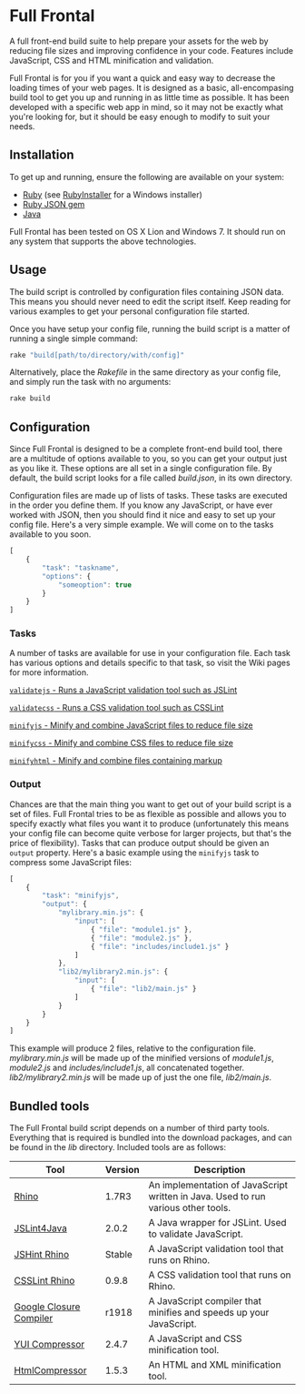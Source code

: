 Full Frontal
============

A full front-end build suite to help prepare your assets for the web by reducing file sizes and improving confidence in your code. Features include JavaScript, CSS and HTML minification and validation.

Full Frontal is for you if you want a quick and easy way to decrease the loading times of your web pages. It is designed as a basic, all-encompasing build tool to get you up and running in as little time as possible. It has been developed with a specific web app in mind, so it may not be exactly what you're looking for, but it should be easy enough to modify to suit your needs.

## Installation

To get up and running, ensure the following are available on your system:

 - [Ruby](http://www.ruby-lang.org/en/downloads/) (see [RubyInstaller](http://rubyinstaller.org/) for a Windows installer)
 - [Ruby JSON gem](http://flori.github.com/json/)
 - [Java](http://java.com/en/download/index.jsp)

Full Frontal has been tested on OS X Lion and Windows 7. It should run on any system that supports the above technologies.

## Usage

The build script is controlled by configuration files containing JSON data. This means you should never need to edit the script itself. Keep reading for various examples to get your personal configuration file started.

Once you have setup your config file, running the build script is a matter of running a single simple command:

```ruby
rake "build[path/to/directory/with/config]"
```

Alternatively, place the *Rakefile* in the same directory as your config file, and simply run the task with no arguments:

```ruby
rake build
```
    
## Configuration

Since Full Frontal is designed to be a complete front-end build tool, there are a multitude of options available to you, so you can get your output just as you like it. These options are all set in a single configuration file. By default, the build script looks for a file called *build.json*, in its own directory.

Configuration files are made up of lists of tasks. These tasks are executed in the order you define them. If you know any JavaScript, or have ever worked with JSON, then you should find it nice and easy to set up your config file. Here's a very simple example. We will come on to the tasks available to you soon.

```javascript
[
    {
        "task": "taskname",
        "options": {
            "someoption": true
        }
    }
]
```

### Tasks

A number of tasks are available for use in your configuration file. Each task has various options and details specific to that task, so visit the Wiki pages for more information.

[`validatejs` - Runs a JavaScript validation tool such as JSLint](https://github.com/jamesallardice/full-frontal/wiki/The-'validatejs'-task)

[`validatecss` - Runs a CSS validation tool such as CSSLint](https://github.com/jamesallardice/full-frontal/wiki/The-'validatejs'-task)

[`minifyjs` - Minify and combine JavaScript files to reduce file size](https://github.com/jamesallardice/full-frontal/wiki/The-'minifyjs'-task)

[`minifycss` - Minify and combine CSS files to reduce file size](https://github.com/jamesallardice/full-frontal/wiki/The-'minifycss'-task)

[`minifyhtml` - Minify and combine files containing markup](https://github.com/jamesallardice/full-frontal/wiki/The-'minifyhtml'-task)

### Output

Chances are that the main thing you want to get out of your build script is a set of files. Full Frontal tries to be as flexible as possible and allows you to specify exactly what files you want it to produce (unfortunately this means your config file can become quite verbose for larger projects, but that's the price of flexibility). Tasks that can produce output should be given an `output` property. Here's a basic example using the `minifyjs` task to compress some JavaScript files:

```javascript
[
    {
        "task": "minifyjs",
        "output": {
            "mylibrary.min.js": {
                "input": [
                    { "file": "module1.js" },
                    { "file": "module2.js" },
                    { "file": "includes/include1.js" }
                ]
            },
            "lib2/mylibrary2.min.js": {
                "input": [
                    { "file": "lib2/main.js" }
                ]
            }
        }
    }
]
```

This example will produce 2 files, relative to the configuration file. *mylibrary.min.js* will be made up of the minified versions of *module1.js*, *module2.js* and *includes/include1.js*, all concatenated together. *lib2/mylibrary2.min.js* will be made up of just the one file, *lib2/main.js*.

## Bundled tools

The Full Frontal build script depends on a number of third party tools. Everything that is required is bundled into the download packages, and can be found in the *lib* directory. Included tools are as follows:

<table>
<thead>
<tr>
<th>Tool</th>
<th>Version</th>
<th>Description</th>
</tr>
</thead>
<tbody>
<tr>
<td><a href="http://www.mozilla.org/rhino/">Rhino</a></td>
<td>1.7R3</td>
<td>An implementation of JavaScript written in Java. Used to run various other tools.</td>
</tr>
<tr>
<td><a href="http://code.google.com/p/jslint4java/">JSLint4Java</a></td>
<td>2.0.2</td>
<td>A Java wrapper for JSLint. Used to validate JavaScript.</td>
</tr>
<tr>
<td><a href="http://www.jshint.com/">JSHint Rhino</a></td>
<td>Stable</td>
<td>A JavaScript validation tool that runs on Rhino.</td>
</tr>
<tr>
<td><a href="http://csslint.net/">CSSLint Rhino</a></td>
<td>0.9.8</td>
<td>A CSS validation tool that runs on Rhino.</td>
</tr>
<tr>
<td><a href="https://developers.google.com/closure/compiler/">Google Closure Compiler</a></td>
<td>r1918</td>
<td>A JavaScript compiler that minifies and speeds up your JavaScript.</td>
</tr>
<tr>
<td><a href="http://developer.yahoo.com/yui/compressor/">YUI Compressor</a></td>
<td>2.4.7</td>
<td>A JavaScript and CSS minification tool.</td>
</tr>
<tr>
<td><a href="http://code.google.com/p/htmlcompressor/">HtmlCompressor</a></td>
<td>1.5.3</td>
<td>An HTML and XML minification tool.</td>
</tr>
</tbody>
</table>
